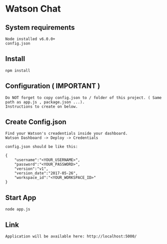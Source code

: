 # Watson Chat

## System requirements

    Node installed v6.0.0+ 
    config.json

## Install

    npm install

## Configuration ( IMPORTANT )

    Do NOT forget to copy config.json to / folder of this project. ( Same path as app.js , package.json ...).
    Instructions to create on below.

## Create Config.json

    Find your Watson's creadentials inside your dashboard.
    Watson Dashboard -> Deploy -> Credentials

    config.json should be like this: 

    {
        "username":"<YOUR_USERNAME>",
        "password":"<YOUR_PASSWORD>",
        "version":"v1",
        "version_date":"2017-05-26",
        "workspace_id":"<YOUR_WORKSPACE_ID>"
    }

## Start App

    node app.js

## Link

    Application will be available here: http://localhost:5000/